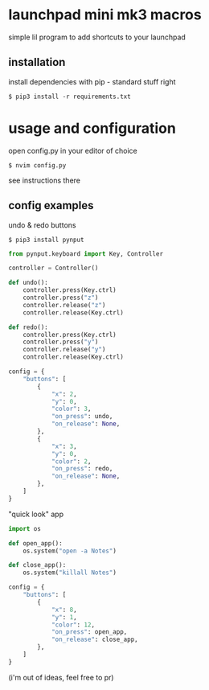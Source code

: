 # launchpad mini mk3 macros

simple lil program to add shortcuts to your launchpad

## installation

install dependencies with pip - standard stuff right

```shell
$ pip3 install -r requirements.txt
```

# usage and configuration

open config.py in your editor of choice

```shell
$ nvim config.py
```

see instructions there

## config examples

undo & redo buttons

```shell
$ pip3 install pynput
```

```python
from pynput.keyboard import Key, Controller

controller = Controller()

def undo():
    controller.press(Key.ctrl)
    controller.press("z")
    controller.release("z")
    controller.release(Key.ctrl)

def redo():
    controller.press(Key.ctrl)
    controller.press("y")
    controller.release("y")
    controller.release(Key.ctrl)

config = {
    "buttons": [
        {
            "x": 2,
            "y": 0,
            "color": 3,
            "on_press": undo,
            "on_release": None,
        },
        {
            "x": 3,
            "y": 0,
            "color": 2,
            "on_press": redo,
            "on_release": None,
        },
    ]
}
```

"quick look" app

```python
import os

def open_app():
    os.system("open -a Notes")

def close_app():
    os.system("killall Notes")

config = {
    "buttons": [
        {
            "x": 8,
            "y": 1,
            "color": 12,
            "on_press": open_app,
            "on_release": close_app,
        },
    ]
}

```

(i'm out of ideas, feel free to pr)
